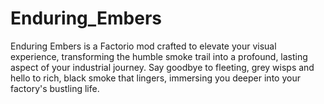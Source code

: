 # Enduring_Embers
Enduring Embers is a Factorio mod crafted to elevate your visual experience, transforming the humble smoke trail into a profound, lasting aspect of your industrial journey. Say goodbye to fleeting, grey wisps and hello to rich, black smoke that lingers, immersing you deeper into your factory's bustling life.
